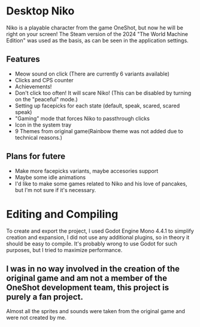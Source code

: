 # Desktop Niko
Niko is a playable character from the game OneShot, but now he will be right on your screen!
The Steam version of the 2024 "The World Machine Edition" was used as the basis, as can be seen in the application settings.

## Features
- Meow sound on click (There are currently 6 variants available)
- Clicks and CPS counter
- Achievements!
- Don't click too often! It will scare Niko! (This can be disabled by turning on the "peaceful" mode.)
- Setting up facepicks for each state (default, speak, scared, scared speak)
- "Gaming" mode that forces Niko to passthrough clicks
- Icon in the system tray
- 9 Themes from original game(Rainbow theme was not added due to technical reasons.)

## Plans for futere
- Make more facepicks variants, maybe accesories support
- Maybe some idle animations
- I'd like to make some games related to Niko and his love of pancakes, but I'm not sure if it's necessary.

# Editing and Compiling
To create and export the project, I used Godot Engine Mono 4.4.1 to simplify creation and expansion, I did not use any additional plugins, so in theory it should be easy to compile.
It's probably wrong to use Godot for such purposes, but I tried to maximize performance.

## I was in no way involved in the creation of the original game and am not a member of the OneShot development team, this project is purely a fan project.
Almost all the sprites and sounds were taken from the original game and were not created by me.
